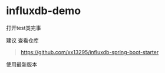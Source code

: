# influxdb-demo

打开test类完事

建议 查看仓库

>https://github.com/xx13295/influxdb-spring-boot-starter

使用最新版本

